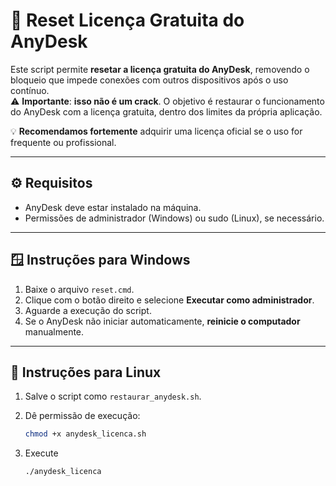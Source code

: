 # 🔄 Reset Licença Gratuita do AnyDesk

Este script permite **resetar a licença gratuita do AnyDesk**, removendo o bloqueio que impede conexões com outros dispositivos após o uso contínuo.  
⚠️ **Importante**: **isso não é um crack**. O objetivo é restaurar o funcionamento do AnyDesk com a licença gratuita, dentro dos limites da própria aplicação.

💡 **Recomendamos fortemente** adquirir uma licença oficial se o uso for frequente ou profissional.

---

## ⚙️ Requisitos

- AnyDesk deve estar instalado na máquina.
- Permissões de administrador (Windows) ou sudo (Linux), se necessário.

---

## 🪟 Instruções para Windows

1. Baixe o arquivo `reset.cmd`.
2. Clique com o botão direito e selecione **Executar como administrador**.
3. Aguarde a execução do script.
4. Se o AnyDesk não iniciar automaticamente, **reinicie o computador** manualmente.

---

## 🐧 Instruções para Linux

1. Salve o script como `restaurar_anydesk.sh`.
2. Dê permissão de execução:

   ```bash
   chmod +x anydesk_licenca.sh

3. Execute
   ```bash
   ./anydesk_licenca
